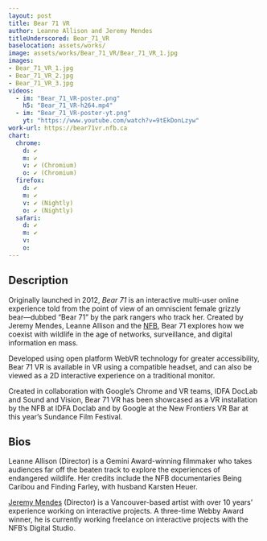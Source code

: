 ```yaml
---
layout: post
title: Bear 71 VR
author: Leanne Allison and Jeremy Mendes
titleUnderscored: Bear_71_VR
baselocation: assets/works/
image: assets/works/Bear_71_VR/Bear_71_VR_1.jpg
images:
- Bear_71_VR_1.jpg
- Bear_71_VR_2.jpg
- Bear_71_VR_3.jpg
videos: 
  - im: "Bear_71_VR-poster.png" 
    h5: "Bear_71_VR-h264.mp4" 
  - im: "Bear_71_VR-poster-yt.png" 
    yt: "https://www.youtube.com/watch?v=9tEkDonLzyw"
work-url: https://bear71vr.nfb.ca
chart:
  chrome:
    d: ✔
    m: ✔
    v: ✔ (Chromium)
    o: ✔ (Chromium)
  firefox:
    d: ✔
    m: ✔
    v: ✔ (Nightly)
    o: ✔ (Nightly)
  safari:
    d: ✔
    m: ✔
    v:
    o:
---
```


## Description
Originally launched in 2012, *Bear 71* is an interactive multi-user online experience told from the point of view of an omniscient female grizzly bear―dubbed “Bear 71” by the park rangers who track her. Created by Jeremy Mendes, Leanne Allison and the [NFB](http://nfb.ca), Bear 71 explores how we coexist with wildlife in the age of networks, surveillance, and digital information en mass.

Developed using open platform WebVR technology for greater accessibility, Bear 71 VR is available in VR using a compatible headset, and can also be viewed as a 2D interactive experience on a traditional monitor.

Created in collaboration with Google’s Chrome and VR teams, IDFA DocLab and Sound and Vision, Bear 71 VR has been showcased as a VR installation by the NFB at IDFA Doclab and by Google at the New Frontiers VR Bar at this year’s Sundance Film Festival.  

## Bios	
Leanne Allison (Director) is a Gemini Award-winning filmmaker who takes audiences far off the beaten track to explore the experiences of endangered wildlife. Her credits include the NFB documentaries Being Caribou and Finding Farley, with husband Karsten Heuer. 

[Jeremy Mendes](http://www.jeremymendes.com/) (Director) is a Vancouver-based artist with over 10 years’ experience working on interactive projects. A three-time Webby Award winner, he is currently working freelance on interactive projects with the NFB’s Digital Studio.
